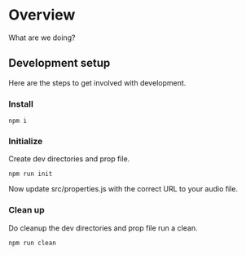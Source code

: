 # Overview

What are we doing?

## Development setup

Here are the steps to get involved with development.

### Install

```shell
npm i
```

### Initialize

Create dev directories and prop file.

```shell
npm run init

```

Now update src/properties.js with the correct URL to your audio file.

### Clean up

Do cleanup the dev directories and prop file run a clean.

```shell
npm run clean
```
